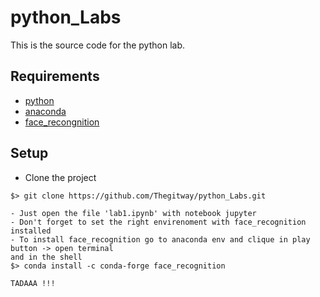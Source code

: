 # python_Labs

This is the source code for the python lab.
## Requirements
- [python](https://www.python.org/)
- [anaconda](https://www.anaconda.com/)
- [face_recongnition](https://pypi.org/project/face-recognition/)

## Setup
- Clone the project
```shell script
$> git clone https://github.com/Thegitway/python_Labs.git

- Just open the file 'lab1.ipynb' with notebook jupyter 
- Don't forget to set the right envirenoment with face_recognition installed
- To install face_recognition go to anaconda env and clique in play button -> open terminal 
and in the shell 
$> conda install -c conda-forge face_recognition

TADAAA !!!
